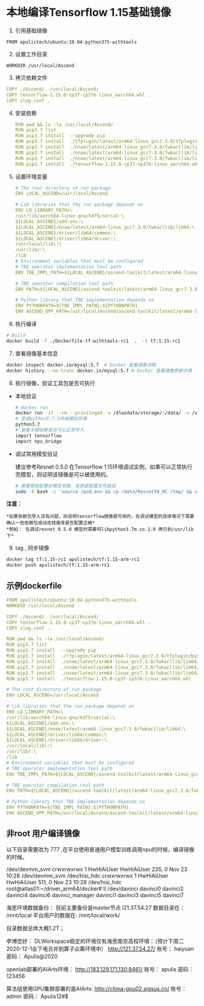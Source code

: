 # 本地编译Tensorflow 1.15基础镜像


1. 引用基础镜像

  `FROM apulistech/ubuntu:18.04-python375-withtools`

2. 设置工作目录

  `WORKDIR /usr/local/Ascend`

3. 拷贝依赖文件

  ```yaml
  COPY ./Ascend/  /usr/local/Ascend/
  COPY tensorflow-1.15.0-cp37-cp37m-linux_aarch64.whl .
  COPY slog.conf .
  ```

4. 安装依赖
    ```yaml
    RUN pwd && ls -la /usr/local/Ascend/
    RUN pip3.7 list
    RUN pip3.7 install  --upgrade pip
    RUN pip3.7 install  ./tfplugin/latest/arm64-linux_gcc7.3.0/tfplugin/bin/npu_bridge-1.15.0-py3-none-any.whl
    RUN pip3.7 install  ./nnae/latest/arm64-linux_gcc7.3.0/fwkacllib/lib64/hccl-0.1.0-py3-none-any.whl
    RUN pip3.7 install  ./nnae/latest/arm64-linux_gcc7.3.0/fwkacllib/lib64/te-0.4.0-py3-none-any.whl
    RUN pip3.7 install  ./nnae/latest/arm64-linux_gcc7.3.0/fwkacllib/lib64/topi-0.4.0-py3-none-any.whl
    RUN pip3.7 install  ./tensorflow-1.15.0-cp37-cp37m-linux_aarch64.whl
    ```
5. 设置环境变量
    ```yaml
    # The root directory of run package
    ENV LOCAL_ASCEND=/usr/local/Ascend

    # Lib libraries that the run package depends on
    ENV LD_LIBRARY_PATH=\
    /usr/lib/aarch64-linux-gnu/hdf5/serial:\
    ${LOCAL_ASCEND}/add-ons:\
    ${LOCAL_ASCEND}/nnae/latest/arm64-linux_gcc7.3.0/fwkacllib/lib64:\
    ${LOCAL_ASCEND}/driver/lib64/common:\
    ${LOCAL_ASCEND}/driver/lib64/driver:\
    /usr/local/lib\:\
    /usr/lib/:\
    /lib
    # Environment variables that must be configured
    # TBE operator implementation tool path
    ENV TBE_IMPL_PATH=${LOCAL_ASCEND}/ascend-toolkit/latest/arm64-linux_gcc7.3.0/opp/op_impl/built-in/ai_core/tbe

    # TBE operator compilation tool path
    ENV PATH=${LOCAL_ASCEND}/ascend-toolkit/latest/arm64-linux_gcc7.3.0/fwkacllib/ccec_compiler/bin/:${PATH}

    # Python library that TBE implementation depends on
    ENV PYTHONPATH=${TBE_IMPL_PATH}:${PYTHONPATH}
    ENV ASCEND_OPP_PATH=/usr/local/Ascend/ascend-toolkit/latest/arm64-linux_gcc7.3.0/opp
    ```
    
6. 执行编译

  ```bash
  # Build 
  docker build -f ./Dockerfile-tf-withtools-rc1  .  -t tf:1.15-rc1
  ```

7. 查看镜像基本信息

  ```bash
  docker inspect docker.io/mysql:5.7  # Docker 查看镜像详情 
  docker history --no-trunc docker.io/mysql:5.7 # Docker 查看镜像更新详情
  ```

8. 执行镜像，验证工具包是否可执行

  * 本地验证
    ```bash
    # docker run
    docker run -it --rm --privileged -v /dlwsdata/storage/:/data/ -v /var/log/npu/:/var/log/npu/ -v /var/log/npu/:/var/log/npu/ apulistech/tf:1.15-rc201-arm64 bash
    # 登录python3.7.5终端模拟环境
    python3.7
    # 查看关键依赖是否可以正常导入
    import tensorflow
    import npu_bridge
    ```
  * 调试常用模型验证
    
    建议参考Resnet 0.5.0 在Tensorflow 1.15环境调试实例，如果可以正常执行完模型，则证明该镜像是可以被使用的。
    ```bash
    # 需要提前配置好模型参数，有其是配置文件路径
    sudo -E bash -c 'source /pod.env && cp /data/Resnet50_HC /tmp/ && cd /tmp/Resnet50_HC/ &&  ./run_apulis_rc1.sh &&sleep infinity'

    ```


  **注意：**

    *如果依赖包导入没有问题，则说明tensorflow镜像是可用的，在调试模型的具体情况下需要确认一些依赖包或动态链接库是否配置正确*
    *例如： 在调试resnet 0.5.0 模型时需要将libpython3.7m.so.1.0 拷贝到/usr/lib下*
  
9. tag , 同步镜像

  ```bash
  docker tag tf:1.15-rc1 apulistech/tf:1.15-arm-rc1
  docker push apulistech/tf:1.15-arm-rc1
  ```

## 示例dockerfile

```yaml
FROM apulistech/ubuntu:18.04-python375-withtools
WORKDIR /usr/local/Ascend

COPY ./Ascend/  /usr/local/Ascend/
COPY tensorflow-1.15.0-cp37-cp37m-linux_aarch64.whl .
COPY slog.conf .

RUN pwd && ls -la /usr/local/Ascend/
RUN pip3.7 list
RUN pip3.7 install  --upgrade pip
RUN pip3.7 install  ./tfplugin/latest/arm64-linux_gcc7.3.0/tfplugin/bin/npu_bridge-1.15.0-py3-none-any.whl
RUN pip3.7 install  ./nnae/latest/arm64-linux_gcc7.3.0/fwkacllib/lib64/hccl-0.1.0-py3-none-any.whl
RUN pip3.7 install  ./nnae/latest/arm64-linux_gcc7.3.0/fwkacllib/lib64/te-0.4.0-py3-none-any.whl
RUN pip3.7 install  ./nnae/latest/arm64-linux_gcc7.3.0/fwkacllib/lib64/topi-0.4.0-py3-none-any.whl
RUN pip3.7 install  ./tensorflow-1.15.0-cp37-cp37m-linux_aarch64.whl

# The root directory of run package
ENV LOCAL_ASCEND=/usr/local/Ascend

# Lib libraries that the run package depends on
ENV LD_LIBRARY_PATH=\
/usr/lib/aarch64-linux-gnu/hdf5/serial:\
${LOCAL_ASCEND}/add-ons:\
${LOCAL_ASCEND}/nnae/latest/arm64-linux_gcc7.3.0/fwkacllib/lib64:\
${LOCAL_ASCEND}/driver/lib64/common:\
${LOCAL_ASCEND}/driver/lib64/driver:\
/usr/local/lib\:\
/usr/lib/:\
/lib
# Environment variables that must be configured
# TBE operator implementation tool path
ENV TBE_IMPL_PATH=${LOCAL_ASCEND}/ascend-toolkit/latest/arm64-linux_gcc7.3.0/opp/op_impl/built-in/ai_core/tbe

# TBE operator compilation tool path
ENV PATH=${LOCAL_ASCEND}/ascend-toolkit/latest/arm64-linux_gcc7.3.0/fwkacllib/ccec_compiler/bin/:${PATH}

# Python library that TBE implementation depends on
ENV PYTHONPATH=${TBE_IMPL_PATH}:${PYTHONPATH}
ENV ASCEND_OPP_PATH=/usr/local/Ascend/ascend-toolkit/latest/arm64-linux_gcc7.3.0/opp

```


## 非root 用户编译镜像


以下目录需要改为 777 ,在平台使用普通用户模型训练调用npu的时候，编译镜像的时候。

/dev/devmm_svm
crwxrwxrwx 1 HwHiAiUser HwHiAiUser 235, 0 Nov 23 10:28 /dev/devmm_svm
/dev/hisi_hdc
crwxrwxrwx 1 HwHiAiUser HwHiAiUser 511, 0 Nov 23 10:28 /dev/hisi_hdc
root@atlas01:~/driver_arm64/docker# ll /dev/davinci
davinci0         davinci2         davinci4         davinci6         davinci_manager
davinci1         davinci3         davinci5         davinci7

海思环境数据备份： 目前主要备份是master节点 l21.37.54.27 
数据目录在： /mnt/local 
平台用户的数据在: /mnt/local/work/

目录数据总体大概1.2T； 


李博您好：
DLWorkspace稳定的环境仅有海思南京高校环境：（预计下周二2020-12-1会下电合并到算子众筹环境中）
http://121.37.54.27/ 账号： haiyuan 密码： Apulis@2020

openlab部署的AIArts环境：
http://183.129.171.130:8461/  账号： apulis 密码： 123456

算法组使用GPU集群部署的是AIArts:
http://china-gpu02.sigsus.cn/ 账号：admin  密码： Apulis12#$